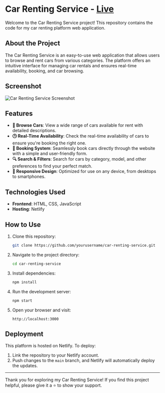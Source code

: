# Car Renting Service - [Live](https://car-renting-service.netlify.app/)

Welcome to the Car Renting Service project! This repository contains the code for my car renting platform web application.

## About the Project

The Car Renting Service is an easy-to-use web application that allows users to browse and rent cars from various categories. The platform offers an intuitive interface for managing car rentals and ensures real-time availability, booking, and car browsing.

## Screenshot

![Car Renting Service Screenshot](./images/carrent.png)

## Features

- **🚗 Browse Cars**: View a wide range of cars available for rent with detailed descriptions.
- **🕒 Real-Time Availability**: Check the real-time availability of cars to ensure you're booking the right one.
- **📅 Booking System**: Seamlessly book cars directly through the website with a simple and user-friendly form.
- **🔍 Search & Filters**: Search for cars by category, model, and other preferences to find your perfect match.
- **📱 Responsive Design**: Optimized for use on any device, from desktops to smartphones.

## Technologies Used

- **Frontend**: HTML, CSS, JavaScript
- **Hosting**: Netlify

## How to Use

1. Clone this repository:
   ```bash
   git clone https://github.com/yourusername/car-renting-service.git
   ```
2. Navigate to the project directory:
   ```bash
   cd car-renting-service
   ```
3. Install dependencies:
   ```bash
   npm install
   ```
4. Run the development server:
   ```bash
   npm start
   ```
5. Open your browser and visit:
   ```
   http://localhost:3000
   ```

## Deployment

This platform is hosted on Netlify. To deploy:
1. Link the repository to your Netlify account.
2. Push changes to the `main` branch, and Netlify will automatically deploy the updates.

---

Thank you for exploring my Car Renting Service! If you find this project helpful, please give it a ⭐ to show your support.
